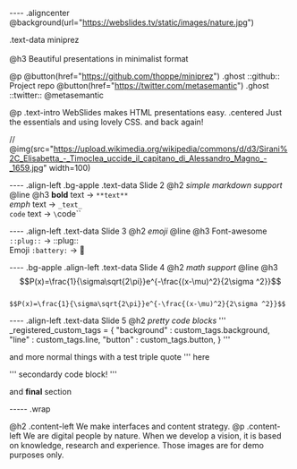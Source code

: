 ---- .aligncenter   
@background(url="https://webslides.tv/static/images/nature.jpg")

.text-data miniprez <br>
<br>
@h3 Beautiful presentations in minimalist format <br>

@p 
 @button(href="https://github.com/thoppe/miniprez") .ghost ::github:: Project repo
 @button(href="https://twitter.com/metasemantic") .ghost ::twitter:: @metasemantic

@p .text-intro 
  WebSlides makes HTML presentations easy.
  .centered
    Just the essentials and using lovely CSS.
    and back again!

// @img(src="https://upload.wikimedia.org/wikipedia/commons/d/d3/Sirani%2C_Elisabetta_-_Timoclea_uccide_il_capitano_di_Alessandro_Magno_-_1659.jpg" width=100)
  
---- .align-left .bg-apple
.text-data Slide 2
@h2 _simple markdown support_
@line
@h3
  **bold** text -> `**text**` <br>
  _emph_ text -> `_text_` <br>
  `code` text -> `\`code\`` 

---- .align-left
.text-data Slide 3
@h2 _emoji_
@line
@h3
  Font-awesome  `::plug::` -> ::plug:: <br>
  Emoji  `:battery:` -> :battery:

---- .bg-apple .align-left
.text-data Slide 4
@h2 _math support_
@line
@h3
  $$P(x)=\frac{1}{\sigma\sqrt{2\pi}}e^{-\frac{(x-\mu)^2}{2\sigma ^2}}$$
<br>
`$$P(x)=\frac{1}{\sigma\sqrt{2\pi}}e^{-\frac{(x-\mu)^2}{2\sigma ^2}}$$`

---- .align-left
.text-data Slide 5
@h2 _pretty code blocks_
'''
_registered_custom_tags = {
    "background" : custom_tags.background,
    "line" : custom_tags.line,
    "button" : custom_tags.button,
}
'''

and more normal things with a test triple quote ''' here

'''
secondardy code block!
'''

and **final** section

----- .wrap

@h2 .content-left We make interfaces and content strategy.
@p .content-left We are digital people by nature. When we develop a vision, it is based on knowledge, research and experience. Those images are for demo purposes only.